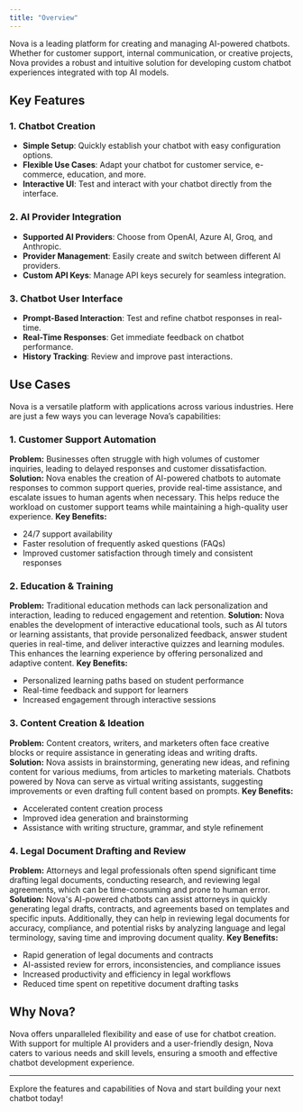 ```yaml
---
title: "Overview"
---
```


Nova is a leading platform for creating and managing AI-powered chatbots. Whether for customer support, internal communication, or creative projects, Nova provides a robust and intuitive solution for developing custom chatbot experiences integrated with top AI models.

## Key Features

### 1. Chatbot Creation

- **Simple Setup**: Quickly establish your chatbot with easy configuration options.
- **Flexible Use Cases**: Adapt your chatbot for customer service, e-commerce, education, and more.
- **Interactive UI**: Test and interact with your chatbot directly from the interface.

### 2. AI Provider Integration

- **Supported AI Providers**: Choose from OpenAI, Azure AI, Groq, and Anthropic.
- **Provider Management**: Easily create and switch between different AI providers.
- **Custom API Keys**: Manage API keys securely for seamless integration.

### 3. Chatbot User Interface

- **Prompt-Based Interaction**: Test and refine chatbot responses in real-time.
- **Real-Time Responses**: Get immediate feedback on chatbot performance.
- **History Tracking**: Review and improve past interactions.

## Use Cases

Nova is a versatile platform with applications across various industries. Here are just a few ways you can leverage Nova’s capabilities:

### 1. Customer Support Automation
**Problem:** Businesses often struggle with high volumes of customer inquiries, leading to delayed responses and customer dissatisfaction.
**Solution:** Nova enables the creation of AI-powered chatbots to automate responses to common support queries, provide real-time assistance, and escalate issues to human agents when necessary. This helps reduce the workload on customer support teams while maintaining a high-quality user experience.
**Key Benefits:**
- 24/7 support availability
- Faster resolution of frequently asked questions (FAQs)
- Improved customer satisfaction through timely and consistent responses

### 2. Education & Training
**Problem:** Traditional education methods can lack personalization and interaction, leading to reduced engagement and retention.
**Solution:** Nova enables the development of interactive educational tools, such as AI tutors or learning assistants, that provide personalized feedback, answer student queries in real-time, and deliver interactive quizzes and learning modules. This enhances the learning experience by offering personalized and adaptive content.
**Key Benefits:**
- Personalized learning paths based on student performance
- Real-time feedback and support for learners
- Increased engagement through interactive sessions

### 3. Content Creation & Ideation
**Problem:** Content creators, writers, and marketers often face creative blocks or require assistance in generating ideas and writing drafts.
**Solution:** Nova assists in brainstorming, generating new ideas, and refining content for various mediums, from articles to marketing materials. Chatbots powered by Nova can serve as virtual writing assistants, suggesting improvements or even drafting full content based on prompts.
**Key Benefits:**
- Accelerated content creation process
- Improved idea generation and brainstorming
- Assistance with writing structure, grammar, and style refinement

### 4. Legal Document Drafting and Review
**Problem:** Attorneys and legal professionals often spend significant time drafting legal documents, conducting research, and reviewing legal agreements, which can be time-consuming and prone to human error.
**Solution:** Nova's AI-powered chatbots can assist attorneys in quickly generating legal drafts, contracts, and agreements based on templates and specific inputs. Additionally, they can help in reviewing legal documents for accuracy, compliance, and potential risks by analyzing language and legal terminology, saving time and improving document quality.
**Key Benefits:**
- Rapid generation of legal documents and contracts
- AI-assisted review for errors, inconsistencies, and compliance issues
- Increased productivity and efficiency in legal workflows
- Reduced time spent on repetitive document drafting tasks


## Why Nova?

Nova offers unparalleled flexibility and ease of use for chatbot creation. With support for multiple AI providers and a user-friendly design, Nova caters to various needs and skill levels, ensuring a smooth and effective chatbot development experience.

---

Explore the features and capabilities of Nova and start building your next chatbot today!
